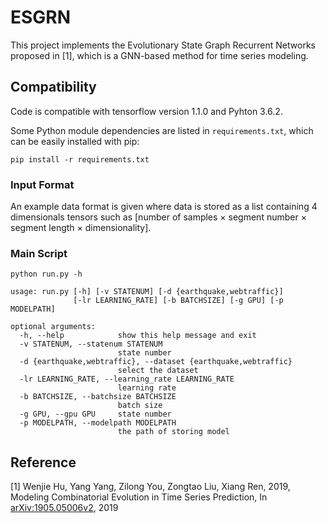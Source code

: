 # ESGRN
This project implements the Evolutionary State Graph Recurrent Networks proposed in [1], which is a GNN-based method for time series modeling.

## Compatibility

Code is compatible with tensorflow version 1.1.0 and Pyhton 3.6.2.

Some Python module dependencies are listed in `requirements.txt`, which can be easily installed with pip:

```
pip install -r requirements.txt
```

### Input Format 

An example data format is given where data is stored as a list containing 4 dimensionals tensors such as [number of samples × segment number × segment length × dimensionality].

### Main Script

```
python run.py -h

usage: run.py [-h] [-v STATENUM] [-d {earthquake,webtraffic}]
              [-lr LEARNING_RATE] [-b BATCHSIZE] [-g GPU] [-p MODELPATH]

optional arguments:
  -h, --help            show this help message and exit
  -v STATENUM, --statenum STATENUM
                        state number
  -d {earthquake,webtraffic}, --dataset {earthquake,webtraffic}
                        select the dataset
  -lr LEARNING_RATE, --learning_rate LEARNING_RATE
                        learning rate
  -b BATCHSIZE, --batchsize BATCHSIZE
                        batch size
  -g GPU, --gpu GPU     state number
  -p MODELPATH, --modelpath MODELPATH
                        the path of storing model
```

## Reference

[1] Wenjie Hu, Yang Yang, Zilong You, Zongtao Liu, Xiang Ren, 2019, Modeling Combinatorial Evolution in Time Series Prediction, In [arXiv:1905.05006v2](https://arxiv.org/abs/1905.05006v2), 2019